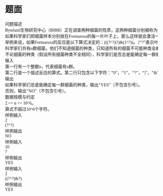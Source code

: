 # 题面



<pre class="pddata"><font face="DejaVu Sans, monospace">问题描述</font>
<font face="WenQuanYi Micro Hei">Byteland</font><font face="DejaVu Sans, monospace">生物研究中心（</font><font face="WenQuanYi Micro Hei">BIBR</font><font face="DejaVu Sans, monospace">）正在调查两种细菌的性质，这两种细菌分别被称为</font><font face="WenQuanYi Micro Hei">0</font><font face="DejaVu Sans, monospace">和</font><font face="WenQuanYi Micro Hei">1.</font><font face="DejaVu Sans, monospace">即便是在显微镜下，也很难分辨这两种细菌。实际上，科学家们能分辨它们的唯一途径是通过一种叫做</font><font face="WenQuanYi Micro Hei">Formurosa</font><font face="DejaVu Sans, monospace">的植物。</font>
<font face="DejaVu Sans, monospace">如果科学家们把细菌样本分别放在</font><font face="WenQuanYi Micro Hei">Formurosa</font><font face="DejaVu Sans, monospace">的每一片叶子上，那么这样就会激活一个复杂的反应。在这个反应中，</font><font face="WenQuanYi Micro Hei">Formurosa</font><font face="DejaVu Sans, monospace">的颜色会根据一个细菌种类的逻辑运算公式而变化，这个算式可能非常复杂。其中包含常数，以及</font><font face="WenQuanYi Micro Hei">|(or)</font><font face="DejaVu Sans, monospace">、</font><font face="WenQuanYi Micro Hei">&amp;(and)</font><font face="DejaVu Sans, monospace">、</font><font face="WenQuanYi Micro Hei">^(xor)</font><font face="DejaVu Sans, monospace">三种运算符。若运算结果是</font><font face="WenQuanYi Micro Hei">0</font><font face="DejaVu Sans, monospace">，则植株变红。否则，它将变蓝。</font>
<font face="DejaVu Sans, monospace">举例来说，如果</font><font face="WenQuanYi Micro Hei">Formurosa</font><font face="DejaVu Sans, monospace">的反应是以下算式决定的：</font><font face="WenQuanYi Micro Hei">(((?^?)|?)&amp;(1^?))</font><font face="DejaVu Sans, monospace">。（“</font><font face="WenQuanYi Micro Hei">?”</font><font face="DejaVu Sans, monospace">表示叶子，共四片叶子）当我们把</font><font face="WenQuanYi Micro Hei">0</font><font face="DejaVu Sans, monospace">，</font><font face="WenQuanYi Micro Hei">1</font><font face="DejaVu Sans, monospace">，</font><font face="WenQuanYi Micro Hei">0</font><font face="DejaVu Sans, monospace">，</font><font face="WenQuanYi Micro Hei">0</font><font face="DejaVu Sans, monospace">分别放在相应的叶子上，那么算式的结果是</font><font face="WenQuanYi Micro Hei">(((0^1)|0)&amp;(1^0)) = 1. </font><font face="DejaVu Sans, monospace">于是植株变蓝。</font>
<font face="DejaVu Sans, monospace">科学家们共有</font><font face="WenQuanYi Micro Hei">n</font><font face="DejaVu Sans, monospace">群细菌。他们不知道细菌的种类，只知道所有的细菌不可能种类全都相同。科学家们希望不断地用</font><font face="WenQuanYi Micro Hei">Formurosa</font><font face="DejaVu Sans, monospace">检验，从而确定细菌的种类。在每一次检验时，每一片叶子上只能放置恰好一个样品，不过可以把同一群细菌放在多个叶子上——甚至可以用同一群细菌放满整棵植株！</font>
<font face="DejaVu Sans, monospace">不论细菌的种类（假设所有细菌种类不全相同），科学家们是否总是能确定每一群细菌的种类呢？</font>
<font face="DejaVu Sans, monospace">输入</font>
<font face="DejaVu Sans, monospace">第一行有一个整数</font><font face="WenQuanYi Micro Hei">n</font><font face="DejaVu Sans, monospace">，代表细菌有</font><font face="WenQuanYi Micro Hei">n</font><font face="DejaVu Sans, monospace">群。</font>
<font face="DejaVu Sans, monospace">第二行是一个描述反应的算式。第二行只包含以下字符：“</font><font face="WenQuanYi Micro Hei">0”</font><font face="DejaVu Sans, monospace">，“</font><font face="WenQuanYi Micro Hei">1”</font><font face="DejaVu Sans, monospace">，“</font><font face="WenQuanYi Micro Hei">?”</font><font face="DejaVu Sans, monospace">，“</font><font face="WenQuanYi Micro Hei">|”</font><font face="DejaVu Sans, monospace">，“</font><font face="WenQuanYi Micro Hei">&amp;”</font><font face="DejaVu Sans, monospace">，“</font><font face="WenQuanYi Micro Hei">^”</font><font face="DejaVu Sans, monospace">，“</font><font face="WenQuanYi Micro Hei">(”</font><font face="DejaVu Sans, monospace">，“</font><font face="WenQuanYi Micro Hei">)”</font><font face="DejaVu Sans, monospace">。并且遵从以下语法：</font><font face="WenQuanYi Micro Hei">s → 0|1|?|(s|s)|(s&amp;s)|(s^s)</font>
<font face="DejaVu Sans, monospace">输出</font>
<font face="DejaVu Sans, monospace">如果科学家们总是能确定每一群细菌的种类，输出“</font><font face="WenQuanYi Micro Hei">YES”</font><font face="DejaVu Sans, monospace">（不包含引号）。</font>
<font face="DejaVu Sans, monospace">否则，输出“</font><font face="WenQuanYi Micro Hei">NO”</font><font face="DejaVu Sans, monospace">（不包含引号）。</font>
<font face="DejaVu Sans, monospace">数据规模与约定</font>
<font face="WenQuanYi Micro Hei">2 &lt;= n &lt;= 10^6</font><font face="DejaVu Sans, monospace">。</font>
<font face="DejaVu Sans, monospace">算式不超过</font><font face="WenQuanYi Micro Hei">10^6</font><font face="DejaVu Sans, monospace">个字符。</font>
<font face="DejaVu Sans, monospace">样例输入</font>
<font face="WenQuanYi Micro Hei">2</font>
<font face="WenQuanYi Micro Hei">(?^?)</font>
<font face="DejaVu Sans, monospace">样例输出</font>
<font face="WenQuanYi Micro Hei">NO</font>
<font face="DejaVu Sans, monospace">样例输入</font>
<font face="WenQuanYi Micro Hei">10</font>
<font face="WenQuanYi Micro Hei">?</font>
<font face="DejaVu Sans, monospace">样例输出</font>
<font face="WenQuanYi Micro Hei">YES</font>
<font face="DejaVu Sans, monospace">样例输入</font>
<font face="WenQuanYi Micro Hei">2</font>
<font face="WenQuanYi Micro Hei">((?^?)&amp;?)</font>
<font face="DejaVu Sans, monospace">样例输出</font>
<font face="WenQuanYi Micro Hei">YES</font>
</pre>




